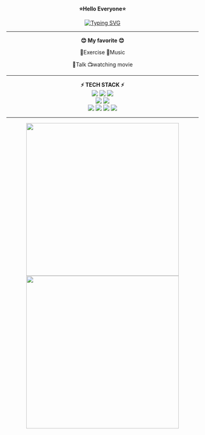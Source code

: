 <div align="center">
<b>⭐Hello Everyone⭐</b>

[![Typing SVG](https://readme-typing-svg.demolab.com?font=Jersey+10&size=30&pause=1000&color=36454A&background=FFFFFF00&center=true&vCenter=true&width=435&lines=Hello+everyone+!;Welcome+to+youngsoon12+github+%F0%9F%92%BB)](https://git.io/typing-svg)

</div>

<hr>

<div align="center">
<b>😊 My favorite 😊</b>

💪Exercise 🎵Music

💬Talk 📺watching movie

</div>

<hr>

<div align="center">
<b>⚡ TECH STACK ⚡</b> <br>

<img src="https://img.shields.io/badge/html5-E34F26?style=fot-the-badge&logo=html5&logoColor=white">
  <img src="https://img.shields.io/badge/css-1572B6?style=fot-the-badge&logo=css3&logoColor=white">
  <img src="https://img.shields.io/badge/javascript-F7DF1E?style=fot-the-badge&logo=javascript&logoColor=black">

<br>

<img src="https://img.shields.io/badge/React-61DAFB?style=fot-the-badge&logo=React&logoColor=black"/>
<img src="https://img.shields.io/badge/Node.js-339933?style=fot-the-badge&logo=Node.js&logoColor=white"/>

<br>

<img src="https://img.shields.io/badge/GitHub-181717?style=fot-the-badge&logo=GitHub&logoColor=white"/>
<img src="https://img.shields.io/badge/Notion-white?style=fot-the-badge&logo=Notion&logoColor=000000">
<img src="https://img.shields.io/badge/Slack-4A154B?style=fot-the-badge&logo=Slack&logoColor=white">
<img src="https://img.shields.io/badge/Discord-5865f2?style=fot-the-badge&logo=Discord&logoColor=white">

</div>

<hr>

<div align="center">

<img src="https://github-readme-stats.vercel.app/api?username=youngsoon12&show_icons=true&theme=dark&hide=contribs" width="400" />

<img src="https://github-readme-stats.vercel.app/api/top-langs/?username=youngsoon12&layout=compact&card_width=445&langs_count=6" width="400" />

</div>
